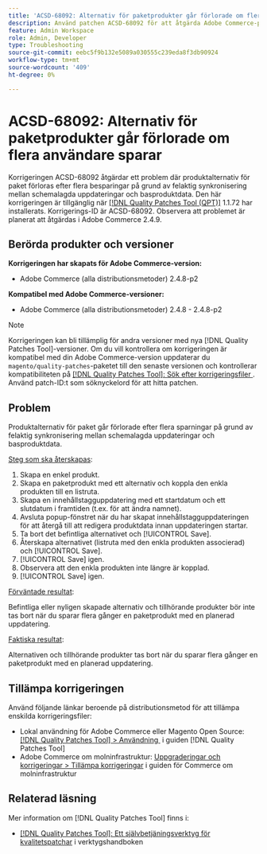 ```yaml
---
title: 'ACSD-68092: Alternativ för paketprodukter går förlorade om flera användare sparar'
description: Använd patchen ACSD-68092 för att åtgärda Adobe Commerce-problemet där produktalternativ för programpaket förloras efter flera besparingar på grund av felaktig synkronisering mellan schemalagda uppdateringar och basproduktdata.
feature: Admin Workspace
role: Admin, Developer
type: Troubleshooting
source-git-commit: eebc5f9b132e5089a030555c239eda8f3db90924
workflow-type: tm+mt
source-wordcount: '409'
ht-degree: 0%

---
```



# ACSD-68092: Alternativ för paketprodukter går förlorade om flera användare sparar

Korrigeringen ACSD-68092 åtgärdar ett problem där produktalternativ för paket förloras efter flera besparingar på grund av felaktig synkronisering mellan schemalagda uppdateringar och basproduktdata. Den här korrigeringen är tillgänglig när [[!DNL Quality Patches Tool (QPT)]](/help/tools/quality-patches-tool/quality-patches-tool-to-self-serve-quality-patches.md) 1.1.72 har installerats. Korrigerings-ID är ACSD-68092. Observera att problemet är planerat att åtgärdas i Adobe Commerce 2.4.9.

## Berörda produkter och versioner

**Korrigeringen har skapats för Adobe Commerce-version:**

* Adobe Commerce (alla distributionsmetoder) 2.4.8-p2

**Kompatibel med Adobe Commerce-versioner:**

* Adobe Commerce (alla distributionsmetoder) 2.4.8 - 2.4.8-p2

>[!NOTE]
>
>Korrigeringen kan bli tillämplig för andra versioner med nya [!DNL Quality Patches Tool]-versioner. Om du vill kontrollera om korrigeringen är kompatibel med din Adobe Commerce-version uppdaterar du `magento/quality-patches`-paketet till den senaste versionen och kontrollerar kompatibiliteten på [[!DNL Quality Patches Tool]: Sök efter korrigeringsfiler &#x200B;](https://experienceleague.adobe.com/tools/commerce-quality-patches/index.html?lang=sv-SE). Använd patch-ID:t som söknyckelord för att hitta patchen.

## Problem

Produktalternativ för paket går förlorade efter flera sparningar på grund av felaktig synkronisering mellan schemalagda uppdateringar och basproduktdata.

<u>Steg som ska återskapas</u>:

1. Skapa en enkel produkt.
1. Skapa en paketprodukt med ett alternativ och koppla den enkla produkten till en listruta.
1. Skapa en innehållstagguppdatering med ett startdatum och ett slutdatum i framtiden (t.ex. för att ändra namnet).
1. Avsluta popup-fönstret när du har skapat innehållstagguppdateringen för att återgå till att redigera produktdata innan uppdateringen startar.
1. Ta bort det befintliga alternativet och [!UICONTROL Save].
1. Återskapa alternativet (listruta med den enkla produkten associerad) och [!UICONTROL Save].
1. [!UICONTROL Save] igen.
1. Observera att den enkla produkten inte längre är kopplad.
1. [!UICONTROL Save] igen.

<u>Förväntade resultat</u>:

Befintliga eller nyligen skapade alternativ och tillhörande produkter bör inte tas bort när du sparar flera gånger en paketprodukt med en planerad uppdatering.

<u>Faktiska resultat</u>:

Alternativen och tillhörande produkter tas bort när du sparar flera gånger en paketprodukt med en planerad uppdatering.

## Tillämpa korrigeringen

Använd följande länkar beroende på distributionsmetod för att tillämpa enskilda korrigeringsfiler:

* Lokal användning för Adobe Commerce eller Magento Open Source: [[!DNL Quality Patches Tool] > Användning &#x200B;](/help/tools/quality-patches-tool/usage.md) i guiden [!DNL Quality Patches Tool]
* Adobe Commerce om molninfrastruktur: [Uppgraderingar och korrigeringar > Tillämpa korrigeringar](https://experienceleague.adobe.com/docs/commerce-cloud-service/user-guide/develop/upgrade/apply-patches.html?lang=sv-SE) i guiden för Commerce om molninfrastruktur

## Relaterad läsning

Mer information om [!DNL Quality Patches Tool] finns i:

* [[!DNL Quality Patches Tool]: Ett självbetjäningsverktyg för kvalitetspatchar](/help/tools/quality-patches-tool/quality-patches-tool-to-self-serve-quality-patches.md) i verktygshandboken
